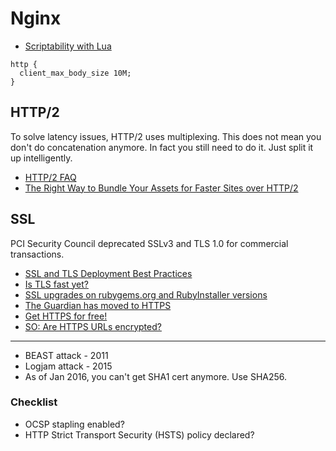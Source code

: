 # Nginx

* [Scriptability with Lua](https://openresty.org/en/)

```
http {
  client_max_body_size 10M;
}
```

## HTTP/2

To solve latency issues, HTTP/2 uses multiplexing. This does not mean you don't do concatenation anymore. In fact you still need to do it. Just split it up intelligently.

* [HTTP/2 FAQ](https://http2.github.io/faq)
* [The Right Way to Bundle Your Assets for Faster Sites over HTTP/2](https://medium.com/@asyncmax/the-right-way-to-bundle-your-assets-for-faster-sites-over-http-2-437c37efe3ff#.2qypy2vsy)

## SSL

PCI Security Council deprecated SSLv3 and TLS 1.0 for commercial transactions.

* [SSL and TLS Deployment Best Practices](https://github.com/ssllabs/research/wiki/SSL-and-TLS-Deployment-Best-Practices)
* [Is TLS fast yet?](https://istlsfastyet.com/)
* [SSL upgrades on rubygems.org and RubyInstaller versions](https://gist.github.com/luislavena/f064211759ee0f806c88)
* [The Guardian has moved to HTTPS](https://www.theguardian.com/info/developer-blog/2016/nov/29/the-guardian-has-moved-to-https)
* [Get HTTPS for free!](https://gethttpsforfree.com/)
* [SO: Are HTTPS URLs encrypted?](https://stackoverflow.com/questions/499591/are-https-urls-encrypted/499602#499602)

---

* BEAST attack - 2011
* Logjam attack - 2015
* As of Jan 2016, you can't get SHA1 cert anymore. Use SHA256.

### Checklist

* OCSP stapling enabled?
* HTTP Strict Transport Security (HSTS) policy declared?